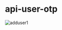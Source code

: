 # api-user-otp
![adduser1](https://user-images.githubusercontent.com/128396436/226410626-4c131fd6-4d0f-45a7-a15a-b5ed13a1b528.png)

